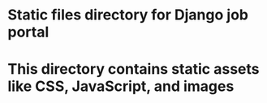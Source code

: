 # Static files directory for Django job portal
# This directory contains static assets like CSS, JavaScript, and images
